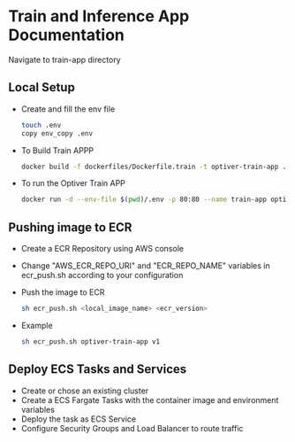 # Train and Inference App Documentation

Navigate to train-app directory

## Local Setup 

- Create and fill the env file
    ```bash
    touch .env
    copy env_copy .env
    ```

- To Build Train APPP
    ```bash
    docker build -f dockerfiles/Dockerfile.train -t optiver-train-app .
    ```

- To run the Optiver Train APP 
    ```bash
    docker run -d --env-file $(pwd)/.env -p 80:80 --name train-app optiver-train-app
    ```

## Pushing image to ECR

- Create a ECR Repository using AWS console

- Change "AWS_ECR_REPO_URI" and "ECR_REPO_NAME" variables in ecr_push.sh according to your configuration

- Push the image to ECR
    ```bash
    sh ecr_push.sh <local_image_name> <ecr_version>
    ```

- Example
    ```bash
    sh ecr_push.sh optiver-train-app v1
    ```


## Deploy ECS Tasks and Services

- Create or chose an existing cluster
- Create a ECS Fargate Tasks with the container image and environment variables
- Deploy the task as ECS Service
- Configure Security Groups and Load Balancer to route traffic


